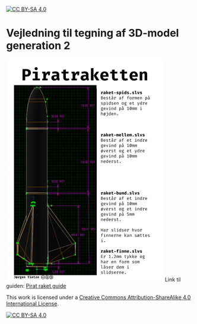 [![CC BY-SA 4.0][cc-by-sa-shield]][cc-by-sa]

# Vejledning til tegning af 3D-model generation 2
![Forside piratraket-guide](piratraket-guide-forside.png)
Link til guiden: [Pirat raket guide](piratraket-guide.pdf)


This work is licensed under a
[Creative Commons Attribution-ShareAlike 4.0 International License][cc-by-sa].

[![CC BY-SA 4.0][cc-by-sa-image]][cc-by-sa]

[cc-by-sa]: http://creativecommons.org/licenses/by-sa/4.0/
[cc-by-sa-image]: https://licensebuttons.net/l/by-sa/4.0/88x31.png
[cc-by-sa-shield]: https://img.shields.io/badge/License-CC%20BY--SA%204.0-lightgrey.svg

